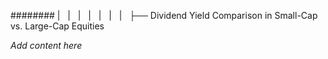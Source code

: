 ######## |   |   |   |   |   |   |   ├── Dividend Yield Comparison in Small-Cap vs. Large-Cap Equities

*Add content here*
